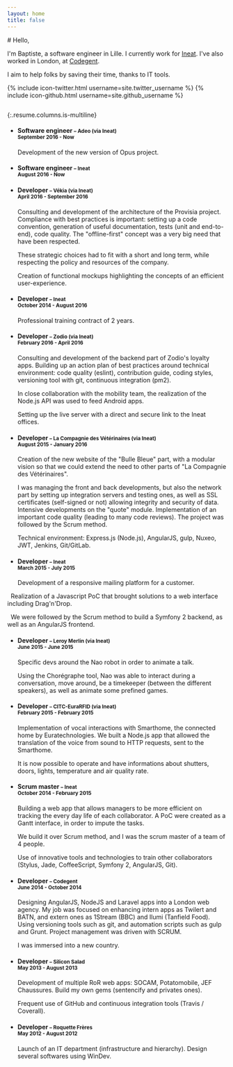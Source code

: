 ```yaml
---
layout: home
title: false
---
```


<div class="columns"><div class="column is-half is-offset-one-quarter" markdown="1">
# Hello,

I'm Baptiste, a software engineer in Lille. I currently work for [Ineat](http://www.ineat-conseil.com/en/). I've also worked in London, at [Codegent](https://www.codegent.com/).

I aim to help folks by saving their time, thanks to IT tools.

{% include icon-twitter.html username=site.twitter_username %} {% include icon-github.html username=site.github_username %}
</div></div>

{:.resume.columns.is-multiline}
* #### Software engineer <small>– Adeo (via Ineat)<br>September 2016 - Now</small>
  Development of the new version of Opus project.

* #### Software engineer <small>– Ineat<br>August 2016 - Now</small>

* #### Developer <small>– Vékia (via Ineat)<br>April 2016 - September 2016</small>
  Consulting and development of the architecture of the Provisia project. Compliance with best practices is important: setting up a code convention, generation of useful documentation, tests (unit and end-to-end), code quality. The "offline-first" concept was a very big need that have been respected.

  These strategic choices had to fit with a short and long term, while respecting the policy and resources of the company.

  Creation of functional mockups highlighting the concepts of an efficient user-experience.

* #### Developer <small>– Ineat<br>October 2014 - August 2016</small>
  Professional training contract of 2 years.

* #### Developer <small>– Zodio (via Ineat)<br>February 2016 - April 2016</small>
  Consulting and development of the backend part of Zodio's loyalty apps. Building up an action plan of best practices around technical environment: code quality (eslint), contribution guide, coding styles, versioning tool with git, continuous integration (pm2).

  In close collaboration with the mobility team, the realization of the Node.js API was used to feed Android apps.

  Setting up the live server with a direct and secure link to the Ineat offices.

* #### Developer <small>– La Compagnie des Vétérinaires (via Ineat)<br>August 2015 - January 2016</small>
  Creation of the new website of the "Bulle Bleue" part, with a modular vision so that we could extend the need to other parts of "La Compagnie des Vétérinaires".

  I was managing the front and back developments, but also the network part by setting up integration servers and testing ones, as well as SSL certificates (self-signed or not) allowing integrity and security of data. Intensive developments on the "quote" module. Implementation of an important code quality (leading to many code reviews).
  The project was followed by the Scrum method.

  Technical environment: Express.js (Node.js), AngularJS, gulp, Nuxeo, JWT, Jenkins, Git/GitLab.

* #### Developer <small>– Ineat<br>March 2015 - July 2015</small>
  Development of a responsive mailing platform for a customer.

  Realization of a Javascript PoC that brought solutions to a web interface including Drag'n'Drop.

  We were followed by the Scrum method to build a Symfony 2 backend, as well as an AngularJS frontend.

* #### Developer <small>– Leroy Merlin (via Ineat)<br>June 2015 - June 2015</small>
  Specific devs around the Nao robot in order to animate a talk.

  Using the Chorégraphe tool, Nao was able to interact during a conversation, move around, be a timekeeper (between the different speakers), as well as animate some prefined games.

* #### Developer <small>– CITC-EuraRFID (via Ineat)<br>February 2015 - February 2015</small>
  Implementation of vocal interactions with Smarthome, the connected home by Euratechnologies.
  We built a Node.js app that allowed the translation of the voice from sound to HTTP requests, sent to the Smarthome.

  It is now possible to operate and have informations about shutters, doors, lights, temperature and air quality rate.

* #### Scrum master <small>– Ineat<br>October 2014 - February 2015</small>
  Building a web app that allows managers to be more efficient on tracking the every day life of each collaborator.
  A PoC were created as a Gantt interface, in order to impute the tasks.

  We build it over Scrum method, and I was the scrum master of a team of 4 people.

  Use of innovative tools and technologies to train other collaborators (Stylus, Jade, CoffeeScript, Symfony 2, AngularJS, Git).

* #### Developer <small>– Codegent<br>June 2014 - October 2014</small>
  Designing AngularJS, NodeJS and Laravel apps into a London web agency. My job was focused on enhancing intern apps as Twilert and BATN, and extern ones as 1Stream (BBC) and Ilumi (Tanfield Food). Using versioning tools such as git, and automation scripts such as gulp and Grunt. Project management was driven with SCRUM.

  I was immersed into a new country.

* #### Developer <small>– Silicon Salad<br>May 2013 - August 2013</small>
  Development of multiple RoR web apps: SOCAM, Potatomobile, JEF Chaussures. Build my own gems (sentencify and privates ones).

  Frequent use of GitHub and continuous integration tools (Travis / Coverall).

* #### Developer <small>– Roquette Frères<br>May 2012 - August 2012</small>
  Launch of an IT department (infrastructure and hierarchy).
  Design several softwares using WinDev.
